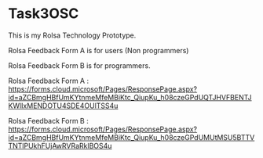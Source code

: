 # Task3OSC

This is my Rolsa Technology Prototype.

Rolsa Feedback Form A is for users (Non programmers)

Rolsa Feedback Form B is for programmers.

Rolsa Feedback Form A : https://forms.cloud.microsoft/Pages/ResponsePage.aspx?id=aZCBmgHBfUmKYtnmeMfeMBiKtc_QiupKu_h08czeGPdUQTJHVFBENTJKWlIxMENDOTU4SDE4OUlTSS4u

Rolsa Feedback Form B : https://forms.cloud.microsoft/Pages/ResponsePage.aspx?id=aZCBmgHBfUmKYtnmeMfeMBiKtc_QiupKu_h08czeGPdUMUtMSU5BTTVTNTlPUkhFUjAwRVRaRklBOS4u
